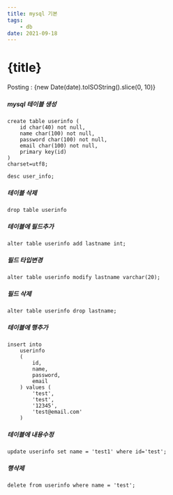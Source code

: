 ```yaml
---
title: mysql 기본
tags: 
    - db
date: 2021-09-18
---
```

# {title}
Posting : {new Date(date).toISOString().slice(0, 10)}

<div class="markdown-body">

##### mysql 테이블 생성

```
create table userinfo (
    id char(40) not null,
    name char(100) not null,
    password char(100) not null,
    email char(100) not null,
    primary key(id)
)
charset=utf8;

desc user_info;
```
##### 테이블 삭제
```
drop table userinfo
```

##### 테이블에 필드추가
```
alter table userinfo add lastname int;
```

##### 필드 타입변경
```
alter table userinfo modify lastname varchar(20);
```

##### 필드 삭제
```
alter table userinfo drop lastname;
```

##### 테이블에 행추가
```
insert into 
    userinfo
    (
        id, 
        name, 
        password, 
        email
    ) values (
        'test', 
        'test', 
        '12345', 
        'test@email.com'
    )
```

##### 테이블에 내용수정
```
update userinfo set name = 'test1' where id='test';
```

##### 행삭제
```
delete from userinfo where name = 'test';
```

</div>